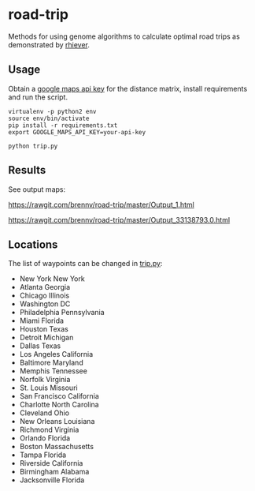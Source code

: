 # road-trip

Methods for using genome algorithms to calculate optimal road trips as demonstrated by [rhiever](https://github.com/rhiever/Data-Analysis-and-Machine-Learning-Projects/blob/master/optimal-road-trip).

## Usage

Obtain a [google maps api key](https://console.developers.google.com) for the distance matrix, install requirements and run the script.

```
virtualenv -p python2 env
source env/bin/activate
pip install -r requirements.txt
export GOOGLE_MAPS_API_KEY=your-api-key

python trip.py
```

## Results

See output maps:

https://rawgit.com/brennv/road-trip/master/Output_1.html

https://rawgit.com/brennv/road-trip/master/Output_33138793.0.html

## Locations

The list of waypoints can be changed in [trip.py](https://github.com/brennv/road-trip/blob/master/trip.py#L20):

- New York New York
- Atlanta Georgia
- Chicago Illinois
- Washington DC
- Philadelphia Pennsylvania
- Miami Florida
- Houston Texas
- Detroit Michigan
- Dallas Texas
- Los Angeles California
- Baltimore Maryland
- Memphis Tennessee
- Norfolk Virginia
- St. Louis Missouri
- San Francisco California
- Charlotte North Carolina
- Cleveland Ohio
- New Orleans Louisiana
- Richmond Virginia
- Orlando Florida
- Boston Massachusetts
- Tampa Florida
- Riverside California
- Birmingham Alabama
- Jacksonville Florida
